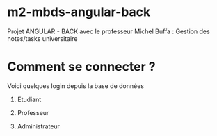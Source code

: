 # m2-mbds-angular-back
Projet ANGULAR - BACK avec le professeur Michel Buffa : Gestion des notes/tasks universitaire

# Comment se connecter ?
Voici quelques login depuis la base de données
1. Etudiant

2. Professeur

3. Administrateur